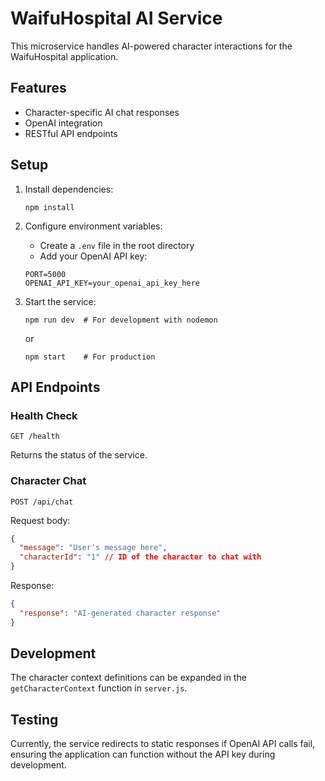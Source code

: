 # WaifuHospital AI Service

This microservice handles AI-powered character interactions for the WaifuHospital application.

## Features

- Character-specific AI chat responses
- OpenAI integration
- RESTful API endpoints

## Setup

1. Install dependencies:

   ```
   npm install
   ```

2. Configure environment variables:

   - Create a `.env` file in the root directory
   - Add your OpenAI API key:

   ```
   PORT=5000
   OPENAI_API_KEY=your_openai_api_key_here
   ```

3. Start the service:
   ```
   npm run dev  # For development with nodemon
   ```
   or
   ```
   npm start    # For production
   ```

## API Endpoints

### Health Check

```
GET /health
```

Returns the status of the service.

### Character Chat

```
POST /api/chat
```

Request body:

```json
{
  "message": "User's message here",
  "characterId": "1" // ID of the character to chat with
}
```

Response:

```json
{
  "response": "AI-generated character response"
}
```

## Development

The character context definitions can be expanded in the `getCharacterContext` function in `server.js`.

## Testing

Currently, the service redirects to static responses if OpenAI API calls fail, ensuring the application can function without the API key during development.
